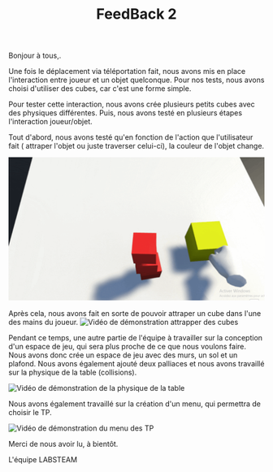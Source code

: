 ﻿---
slug: FeedBack 2
title: FeedBack 2
authors: [alex, hugo, mathieu, matheo]
tags: [FeedBack, Unity, Interaction objets, Menu, collision]
---

Bonjour à tous,.

Une fois le déplacement via téléportation fait, nous avons mis en place l'interaction entre joueur et un objet quelconque. Pour nos tests, nous avons choisi d'utiliser des cubes, car c'est une forme simple.

Pour tester cette interaction, nous avons crée plusieurs petits cubes avec des physiques différentes. Puis, nous avons testé en plusieurs étapes l'interaction joueur/objet.

Tout d'abord, nous avons testé qu'en fonction de l'action que l'utilisateur fait ( attraper l'objet ou juste traverser celui-ci), la couleur de l'objet change.

![Vidéo de démonstration attrapper des cubes](./DEMO-GRAB-CUBE-1.gif)

Après cela, nous avons fait en sorte de pouvoir attraper un cube dans l'une des mains du joueur.
![Vidéo de démonstration attrapper des cubes](./DEMO-GRAB-CUBE-2.gif)

Pendant ce temps, une autre partie de l'équipe à travailler sur la conception d'un espace de jeu, qui sera plus proche de ce que nous voulons faire. Nous avons donc crée un espace de jeu avec des murs, un sol et un plafond. Nous avons également ajouté deux palliaces et nous avons travaillé sur la physique de la table (collisions).

![Vidéo de démonstration de la physique de la table](./DEMO-CLASS.gif)

Nous avons également travaillé sur la création d'un menu, qui permettra de choisir le TP.

![Vidéo de démonstration du menu des TP](./DEMO-MENU.gif)

Merci de nous avoir lu, à bientôt.

L'équipe LABSTEAM
